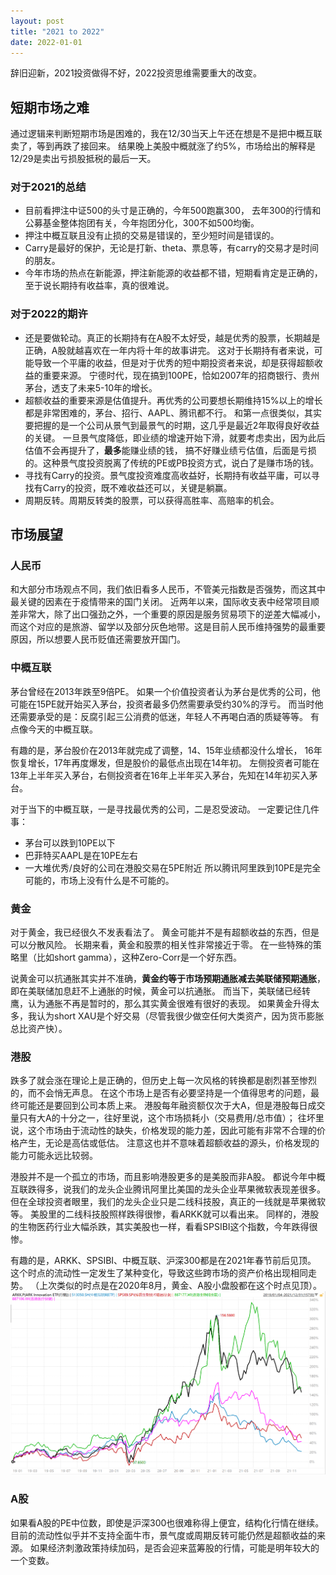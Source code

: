 ```yaml
---
layout: post
title: "2021 to 2022"
date: 2022-01-01
---
```


辞旧迎新，2021投资做得不好，2022投资思维需要重大的改变。

## 短期市场之难
通过逻辑来判断短期市场是困难的，我在12/30当天上午还在想是不是把中概互联卖了，等到再跌了接回来。
结果晚上美股中概就涨了约5%，市场给出的解释是12/29是卖出亏损股抵税的最后一天。

### 对于2021的总结
* 目前看押注中证500的头寸是正确的，今年500跑赢300，
去年300的行情和公募基金整体抱团有关，今年抱团分化，300不如500均衡。
* 押注中概互联且没有止损的交易是错误的，至少短时间是错误的。
* Carry是最好的保护，无论是打新、theta、票息等，有carry的交易才是时间的朋友。
* 今年市场的热点在新能源，押注新能源的收益都不错，短期看肯定是正确的，至于说长期持有收益率，真的很难说。

### 对于2022的期许
* 还是要做轮动。真正的长期持有在A股不太好受，越是优秀的股票，长期越是正确，A股就越喜欢在一年内将十年的故事讲完。
这对于长期持有者来说，可能导致一个平庸的收益，但是对于优秀的短中期投资者来说，却是获得超额收益的重要来源。
宁德时代，现在搞到100PE，恰如2007年的招商银行、贵州茅台，透支了未来5-10年的增长。
* 超额收益的重要来源是估值提升。再优秀的公司要想长期维持15%以上的增长都是非常困难的，茅台、招行、AAPL、腾讯都不行。
和第一点很类似，其实要把握的是一个公司从景气到最景气的时期，这几乎是最近2年取得良好收益的关键。
一旦景气度降低，即业绩的增速开始下滑，就要考虑卖出，因为此后估值不会再提升了，**最多**能赚业绩的钱，
搞不好赚业绩亏估值，后面是亏损的。这种景气度投资脱离了传统的PE或PB投资方式，说白了是赚市场的钱。
* 寻找有Carry的投资。景气度投资难度高收益好，长期持有收益平庸，可以寻找有Carry的投资，既不难收益还可以，关键是躺赢。
* 周期反转。周期反转类的股票，可以获得高胜率、高赔率的机会。

## 市场展望
### 人民币
和大部分市场观点不同，我们依旧看多人民币，不管美元指数是否强势，而这其中最关键的因素在于疫情带来的国门关闭。
近两年以来，国际收支表中经常项目顺差非常大，除了出口强劲之外，一个重要的原因是服务贸易项下的逆差大幅减小，
而这个对应的是旅游、留学以及部分灰色地带。这是目前人民币维持强势的最重要原因，所以想要人民币贬值还需要放开国门。

### 中概互联
茅台曾经在2013年跌至9倍PE。
如果一个价值投资者认为茅台是优秀的公司，他可能在15PE就开始买入茅台，投资者最多仍然需要承受约30%的浮亏。
而当时他还需要承受的是：反腐引起三公消费的低迷，年轻人不再喝白酒的质疑等等。
有点像今天的中概互联。

有趣的是，茅台股价在2013年就完成了调整，14、15年业绩都没什么增长，
16年恢复增长，17年再度爆发，但是股价的最低点出现在14年初。
左侧投资者可能在13年上半年买入茅台，右侧投资者在16年上半年买入茅台，先知在14年初买入茅台。

对于当下的中概互联，一是寻找最优秀的公司，二是忍受波动。
一定要记住几件事：
* 茅台可以跌到10PE以下
* 巴菲特买AAPL是在10PE左右
* 一大堆优秀/良好的公司在港股交易在5PE附近
所以腾讯阿里跌到10PE是完全可能的，市场上没有什么是不可能的。

### 黄金
对于黄金，我已经很久不发表看法了。
黄金可能并不是有超额收益的东西，但是可以分散风险。
长期来看，黄金和股票的相关性非常接近于零。
在一些特殊的策略里（比如short gamma），这种Zero-Corr是一个好东西。

说黄金可以抗通胀其实并不准确，**黄金约等于市场预期通胀减去美联储预期通胀**，
即在美联储加息赶不上通胀的时候，黄金可以抗通胀。
而当下，美联储已经转鹰，认为通胀不再是暂时的，那么其实黄金很难有很好的表现。
如果黄金升得太多，我认为short XAU是个好交易（尽管我很少做空任何大类资产，因为货币膨胀总比资产快）。

### 港股
跌多了就会涨在理论上是正确的，但历史上每一次风格的转换都是剧烈甚至惨烈的，而不会悄无声息。
在这个市场上是否有必要坚持是一个值得思考的问题，最终可能还是要回到公司本质上来。
港股每年融资额仅次于大A，但是港股每日成交量只有大A的十分之一，往好里说，这个市场损耗小（交易费用/总市值）；
往坏里说，这个市场由于流动性的缺失，价格发现的能力差，因此可能有非常不合理的价格产生，无论是高估或低估。
注意这也并不意味着超额收益的源头，价格发现的能力可能永远比较弱。

港股并不是一个孤立的市场，而且影响港股更多的是美股而非A股。
都说今年中概互联跌得多，说我们的龙头企业腾讯阿里比美国的龙头企业苹果微软表现差很多。
但在全球投资者眼里，我们的龙头企业只是二线科技股，真正的一线就是苹果微软等。
美股里的二线科技股照样跌得很惨，看ARKK就可以看出来。
同样的，港股的生物医药行业大幅杀跌，其实美股也一样，看看SPSIBI这个指数，今年跌得很惨。

有趣的是，ARKK、SPSIBI、中概互联、沪深300都是在2021年春节前后见顶。
这个时点的流动性一定发生了某种变化，导致这些跨市场的资产价格出现相同走势。
（上次类似的时点是在2020年8月，黄金、A股小盘股都在这个时点见顶）。
![ARKK](/images/ARKKv513050.png)

### A股
如果看A股的PE中位数，即使是沪深300也很难称得上便宜，结构化行情在继续。
目前的流动性似乎并不支持全面牛市，景气度或周期反转可能仍然是超额收益的来源。
如果经济刺激政策持续加码，是否会迎来蓝筹股的行情，可能是明年较大的一个变数。


